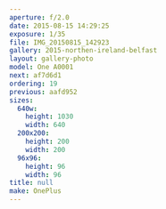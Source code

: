 ```yaml
---
aperture: f/2.0
date: 2015-08-15 14:29:25
exposure: 1/35
file: IMG_20150815_142923
gallery: 2015-northen-ireland-belfast
layout: gallery-photo
model: One A0001
next: af7d6d1
ordering: 19
previous: aafd952
sizes:
  640w:
    height: 1030
    width: 640
  200x200:
    height: 200
    width: 200
  96x96:
    height: 96
    width: 96
title: null
make: OnePlus
---
```

